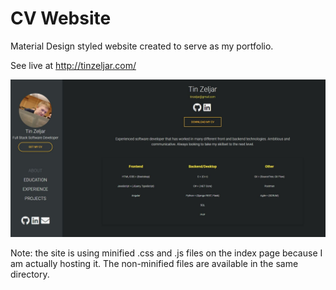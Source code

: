# CV Website

Material Design styled website created to serve as my portfolio.

See live at http://tinzeljar.com/

![](homepage.JPG)

Note: the site is using minified .css and .js files on the index page because I am actually hosting it. The non-minified files are available in the same directory.
